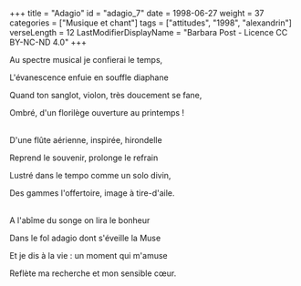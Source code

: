 +++
title = "Adagio"
id = "adagio_7"
date = 1998-06-27
weight = 37
categories = ["Musique et chant"]
tags = ["attitudes", "1998", "alexandrin"]
verseLength = 12
LastModifierDisplayName = "Barbara Post - Licence CC BY-NC-ND 4.0"
+++

Au spectre musical je confierai le temps,

L'évanescence enfuie en souffle diaphane

Quand ton sanglot, violon, très doucement se fane,

Ombré, d'un florilège ouverture au printemps !

 \
D'une flûte aérienne, inspirée, hirondelle

Reprend le souvenir, prolonge le refrain

Lustré dans le tempo comme un solo divin,

Des gammes l'offertoire, image à tire-d'aile.

 \
A l'abîme du songe on lira le bonheur

Dans le fol adagio dont s'éveille la Muse

Et je dis à la vie : un moment qui m'amuse

Reflète ma recherche et mon sensible cœur.
